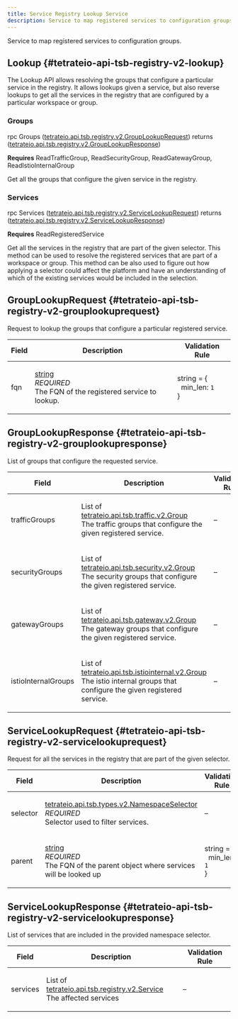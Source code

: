 ```yaml
---
title: Service Registry Lookup Service
description: Service to map registered services to configuration groups.
---
```


<!-- WARNING: This page is generated. Please take a look at extensions/plugin-service-bridge-api-docs/src/files/doc/page.ejs -->

Service to map registered services to configuration groups.


## Lookup {#tetrateio-api-tsb-registry-v2-lookup}

The Lookup API allows resolving the groups that configure a particular service
in the registry. It allows lookups given a service, but also reverse lookups to
get all the services in the registry that are configured by a particular workspace
or group.


### Groups

<PanelContent>
<PanelContentCode>

rpc Groups ([tetrateio.api.tsb.registry.v2.GroupLookupRequest](../../../tsb/registry/v2/lookup_service#tetrateio-api-tsb-registry-v2-grouplookuprequest)) returns ([tetrateio.api.tsb.registry.v2.GroupLookupResponse](../../../tsb/registry/v2/lookup_service#tetrateio-api-tsb-registry-v2-grouplookupresponse))

</PanelContentCode>

**Requires** ReadTrafficGroup, ReadSecurityGroup, ReadGatewayGroup, ReadIstioInternalGroup

Get all the groups that configure the given service in the registry.

</PanelContent>

### Services

<PanelContent>
<PanelContentCode>

rpc Services ([tetrateio.api.tsb.registry.v2.ServiceLookupRequest](../../../tsb/registry/v2/lookup_service#tetrateio-api-tsb-registry-v2-servicelookuprequest)) returns ([tetrateio.api.tsb.registry.v2.ServiceLookupResponse](../../../tsb/registry/v2/lookup_service#tetrateio-api-tsb-registry-v2-servicelookupresponse))

</PanelContentCode>

**Requires** ReadRegisteredService

Get all the services in the registry that are part of the given selector.
This method can be used to resolve the registered services that are part of a workspace
or group.
This method can be also used to figure out how applying a selector could affect
the platform and have an understanding of which of the existing services would be
included in the selection.

</PanelContent>






## GroupLookupRequest {#tetrateio-api-tsb-registry-v2-grouplookuprequest}

Request to lookup the groups that configure a particular registered service.



  
<div class="generated-table"></div>

<table>
<thead>
<tr>
<th>Field</th>
<th class="description">Description</th>
<th>Validation Rule</th>
</tr>
</thead>
    
<tr>
<td>


fqn

</td>

<td>

[string](https://developers.google.com/protocol-buffers/docs/proto3#scalar) <br/> _REQUIRED_ <br/> The FQN of the registered service to lookup.

</td>

<td>

string = {<br/>&nbsp;&nbsp;min_len: `1`<br/>}<br/>

</td>
</tr>
    
</table>
  


## GroupLookupResponse {#tetrateio-api-tsb-registry-v2-grouplookupresponse}

List of groups that configure the requested service.



  
<div class="generated-table"></div>

<table>
<thead>
<tr>
<th>Field</th>
<th class="description">Description</th>
<th>Validation Rule</th>
</tr>
</thead>
    
<tr>
<td>


trafficGroups

</td>

<td>

List of [tetrateio.api.tsb.traffic.v2.Group](../../../tsb/traffic/v2/traffic_group#tetrateio-api-tsb-traffic-v2-group) <br/> The traffic groups that configure the given registered service.

</td>

<td>

&ndash;

</td>
</tr>
    
<tr>
<td>


securityGroups

</td>

<td>

List of [tetrateio.api.tsb.security.v2.Group](../../../tsb/security/v2/security_group#tetrateio-api-tsb-security-v2-group) <br/> The security groups that configure the given registered service.

</td>

<td>

&ndash;

</td>
</tr>
    
<tr>
<td>


gatewayGroups

</td>

<td>

List of [tetrateio.api.tsb.gateway.v2.Group](../../../tsb/gateway/v2/gateway_group#tetrateio-api-tsb-gateway-v2-group) <br/> The gateway groups that configure the given registered service.

</td>

<td>

&ndash;

</td>
</tr>
    
<tr>
<td>


istioInternalGroups

</td>

<td>

List of [tetrateio.api.tsb.istiointernal.v2.Group](../../../tsb/istiointernal/v2/istio_internal_group#tetrateio-api-tsb-istiointernal-v2-group) <br/> The istio internal groups that configure the given registered service.

</td>

<td>

&ndash;

</td>
</tr>
    
</table>
  


## ServiceLookupRequest {#tetrateio-api-tsb-registry-v2-servicelookuprequest}

Request for all the services in the registry that are part of the given selector.



  
<div class="generated-table"></div>

<table>
<thead>
<tr>
<th>Field</th>
<th class="description">Description</th>
<th>Validation Rule</th>
</tr>
</thead>
    
<tr>
<td>


selector

</td>

<td>

[tetrateio.api.tsb.types.v2.NamespaceSelector](../../../tsb/types/v2/types#tetrateio-api-tsb-types-v2-namespaceselector) <br/> _REQUIRED_ <br/> Selector used to filter services.

</td>

<td>

&ndash;

</td>
</tr>
    
<tr>
<td>


parent

</td>

<td>

[string](https://developers.google.com/protocol-buffers/docs/proto3#scalar) <br/> _REQUIRED_ <br/> The FQN of the parent object where services will be looked up

</td>

<td>

string = {<br/>&nbsp;&nbsp;min_len: `1`<br/>}<br/>

</td>
</tr>
    
</table>
  


## ServiceLookupResponse {#tetrateio-api-tsb-registry-v2-servicelookupresponse}

List of services that are included in the provided namespace selector.



  
<div class="generated-table"></div>

<table>
<thead>
<tr>
<th>Field</th>
<th class="description">Description</th>
<th>Validation Rule</th>
</tr>
</thead>
    
<tr>
<td>


services

</td>

<td>

List of [tetrateio.api.tsb.registry.v2.Service](../../../tsb/registry/v2/service#tetrateio-api-tsb-registry-v2-service) <br/> The affected services

</td>

<td>

&ndash;

</td>
</tr>
    
</table>
  




